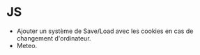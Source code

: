 # JS

- Ajouter un système de Save/Load avec les cookies en cas de changement d'ordinateur.
- Meteo.